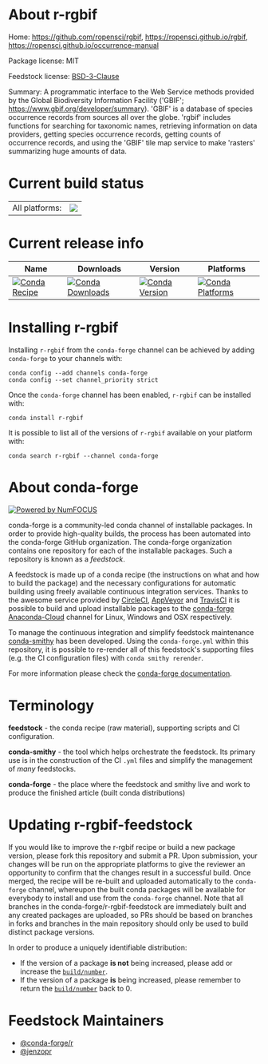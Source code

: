 About r-rgbif
=============

Home: https://github.com/ropensci/rgbif, https://ropensci.github.io/rgbif, https://ropensci.github.io/occurrence-manual

Package license: MIT

Feedstock license: [BSD-3-Clause](https://github.com/conda-forge/r-rgbif-feedstock/blob/main/LICENSE.txt)

Summary: A programmatic interface to the Web Service methods provided by the Global Biodiversity Information Facility ('GBIF'; <https://www.gbif.org/developer/summary>). 'GBIF' is a database of species occurrence records from sources all over the globe. 'rgbif' includes functions for searching for taxonomic names, retrieving information on data providers, getting species occurrence records, getting counts of occurrence records, and using the 'GBIF' tile map service to make 'rasters' summarizing huge amounts of data.

Current build status
====================


<table><tr><td>All platforms:</td>
    <td>
      <a href="https://dev.azure.com/conda-forge/feedstock-builds/_build/latest?definitionId=7995&branchName=main">
        <img src="https://dev.azure.com/conda-forge/feedstock-builds/_apis/build/status/r-rgbif-feedstock?branchName=main">
      </a>
    </td>
  </tr>
</table>

Current release info
====================

| Name | Downloads | Version | Platforms |
| --- | --- | --- | --- |
| [![Conda Recipe](https://img.shields.io/badge/recipe-r--rgbif-green.svg)](https://anaconda.org/conda-forge/r-rgbif) | [![Conda Downloads](https://img.shields.io/conda/dn/conda-forge/r-rgbif.svg)](https://anaconda.org/conda-forge/r-rgbif) | [![Conda Version](https://img.shields.io/conda/vn/conda-forge/r-rgbif.svg)](https://anaconda.org/conda-forge/r-rgbif) | [![Conda Platforms](https://img.shields.io/conda/pn/conda-forge/r-rgbif.svg)](https://anaconda.org/conda-forge/r-rgbif) |

Installing r-rgbif
==================

Installing `r-rgbif` from the `conda-forge` channel can be achieved by adding `conda-forge` to your channels with:

```
conda config --add channels conda-forge
conda config --set channel_priority strict
```

Once the `conda-forge` channel has been enabled, `r-rgbif` can be installed with:

```
conda install r-rgbif
```

It is possible to list all of the versions of `r-rgbif` available on your platform with:

```
conda search r-rgbif --channel conda-forge
```


About conda-forge
=================

[![Powered by
NumFOCUS](https://img.shields.io/badge/powered%20by-NumFOCUS-orange.svg?style=flat&colorA=E1523D&colorB=007D8A)](https://numfocus.org)

conda-forge is a community-led conda channel of installable packages.
In order to provide high-quality builds, the process has been automated into the
conda-forge GitHub organization. The conda-forge organization contains one repository
for each of the installable packages. Such a repository is known as a *feedstock*.

A feedstock is made up of a conda recipe (the instructions on what and how to build
the package) and the necessary configurations for automatic building using freely
available continuous integration services. Thanks to the awesome service provided by
[CircleCI](https://circleci.com/), [AppVeyor](https://www.appveyor.com/)
and [TravisCI](https://travis-ci.com/) it is possible to build and upload installable
packages to the [conda-forge](https://anaconda.org/conda-forge)
[Anaconda-Cloud](https://anaconda.org/) channel for Linux, Windows and OSX respectively.

To manage the continuous integration and simplify feedstock maintenance
[conda-smithy](https://github.com/conda-forge/conda-smithy) has been developed.
Using the ``conda-forge.yml`` within this repository, it is possible to re-render all of
this feedstock's supporting files (e.g. the CI configuration files) with ``conda smithy rerender``.

For more information please check the [conda-forge documentation](https://conda-forge.org/docs/).

Terminology
===========

**feedstock** - the conda recipe (raw material), supporting scripts and CI configuration.

**conda-smithy** - the tool which helps orchestrate the feedstock.
                   Its primary use is in the construction of the CI ``.yml`` files
                   and simplify the management of *many* feedstocks.

**conda-forge** - the place where the feedstock and smithy live and work to
                  produce the finished article (built conda distributions)


Updating r-rgbif-feedstock
==========================

If you would like to improve the r-rgbif recipe or build a new
package version, please fork this repository and submit a PR. Upon submission,
your changes will be run on the appropriate platforms to give the reviewer an
opportunity to confirm that the changes result in a successful build. Once
merged, the recipe will be re-built and uploaded automatically to the
`conda-forge` channel, whereupon the built conda packages will be available for
everybody to install and use from the `conda-forge` channel.
Note that all branches in the conda-forge/r-rgbif-feedstock are
immediately built and any created packages are uploaded, so PRs should be based
on branches in forks and branches in the main repository should only be used to
build distinct package versions.

In order to produce a uniquely identifiable distribution:
 * If the version of a package **is not** being increased, please add or increase
   the [``build/number``](https://docs.conda.io/projects/conda-build/en/latest/resources/define-metadata.html#build-number-and-string).
 * If the version of a package **is** being increased, please remember to return
   the [``build/number``](https://docs.conda.io/projects/conda-build/en/latest/resources/define-metadata.html#build-number-and-string)
   back to 0.

Feedstock Maintainers
=====================

* [@conda-forge/r](https://github.com/conda-forge/r/)
* [@jenzopr](https://github.com/jenzopr/)

